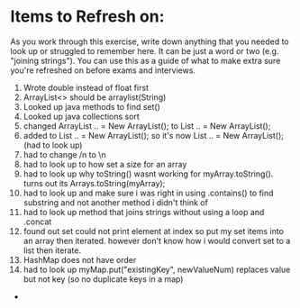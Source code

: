 # Items to Refresh on:

As you work through this exercise, write down anything that you needed to look up or struggled to remember here. It can be just a word or two (e.g. "joining strings"). You can use this as a guide of what to make extra sure you're refreshed on before exams and interviews.

1. Wrote double instead of float first
2. ArrayList<> should be arraylist(String)
3. Looked up java methods to find set()
4. Looked up java collections sort
5. changed ArrayList .. = New ArrayList<String>(); to List .. = New ArrayList<String>();
6. added <String> to List .. = New ArrayList<String>(); so it's now List<String> .. = New ArrayList<String>(); (had to look up)
7. had to change /n to \n
8. had to look up to how set a size for an array
9. had to look up why toString() wasnt working for myArray.toString(). turns out its Arrays.toString(myArray);
10. had to look up and make sure i was right in using .contains() to find substring and not another method i didn't think of
11. had to look up method that joins strings without using a loop and .concat
12. found out set could not print element at index so put my set items into an array then iterated. however don't know how i would convert set to a list then iterate.
13. HashMap does not have order
14. had to look up myMap.put("existingKey", newValueNum) replaces value but not key (so no duplicate keys in a map)
- 